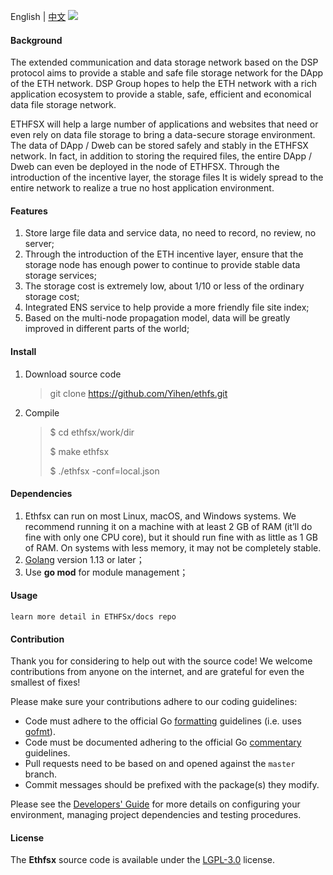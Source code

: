 English | [中文](README_CN.md) ![](https://img.shields.io/badge/status-wip-orange.svg?style=flat-square)
####  Background

The extended communication and data storage network based on the DSP protocol aims to provide a stable and safe file storage network for the DApp of the ETH network. DSP Group hopes to help the ETH network with a rich application ecosystem to provide a stable, safe, efficient and economical data file storage network.

ETHFSX will help a large number of applications and websites that need or even rely on data file storage to bring a data-secure storage environment. The data of DApp / Dweb can be stored safely and stably in the ETHFSX network. In fact, in addition to storing the required files, the entire DApp / Dweb can even be deployed in the node of ETHFSX. Through the introduction of the incentive layer, the storage files It is widely spread to the entire network to realize a true no host application environment.



#### Features

1. Store large file data and service data, no need to record, no review, no server;
2. Through the introduction of the ETH incentive layer, ensure that the storage node has enough power to continue to provide stable data storage services;
3. The storage cost is extremely low, about 1/10 or less of the ordinary storage cost;
4. Integrated ENS service to help provide a more friendly file site index;
5. Based on the multi-node propagation model, data will be greatly improved in different parts of the world;



#### Install

1. Download source code

   >  git clone https://github.com/Yihen/ethfs.git

2. Compile

   > $ cd ethfsx/work/dir
   >
   > $  make ethfsx
   >
   >  $ ./ethfsx -conf=local.json



#### Dependencies

1. Ethfsx can run on most Linux, macOS, and Windows systems. We recommend running it on a machine with at least 2 GB of RAM (it’ll do fine with only one CPU core), but it should run fine with as little as 1 GB of RAM. On systems with less memory, it may not be completely stable.
2. [Golang](https://golang.org/doc/install) version 1.13 or later；
3. Use **go mod** for module management；



#### Usage
```text
learn more detail in ETHFSx/docs repo
```



#### Contribution

Thank you for considering to help out with the source code! We welcome contributions from anyone on the internet, and are grateful for even the smallest of fixes!

Please make sure your contributions adhere to our coding guidelines:

- Code must adhere to the official Go [formatting](https://golang.org/doc/effective_go.html#formatting) guidelines (i.e. uses [gofmt](https://golang.org/cmd/gofmt/)).
- Code must be documented adhering to the official Go [commentary](https://golang.org/doc/effective_go.html#commentary) guidelines.
- Pull requests need to be based on and opened against the `master` branch.
- Commit messages should be prefixed with the package(s) they modify.

Please see the [Developers' Guide](https://github.com/DSP_Labs/docs/Developers'-Guide) for more details on configuring your environment, managing project dependencies and testing procedures.



#### License

The **Ethfsx** source code is available under the [LGPL-3.0](https://github.com/ETHFSx/docs/LICENSE) license.